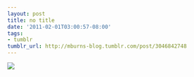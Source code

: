 ```yaml
---
layout: post
title: no title
date: '2011-02-01T03:00:57-08:00'
tags:
- tumblr
tumblr_url: http://mburns-blog.tumblr.com/post/3046842748
---
```

<img src="http://68.media.tumblr.com/tumblr_lfxqllk4JL1qzt3z9o1_250.png"/>

